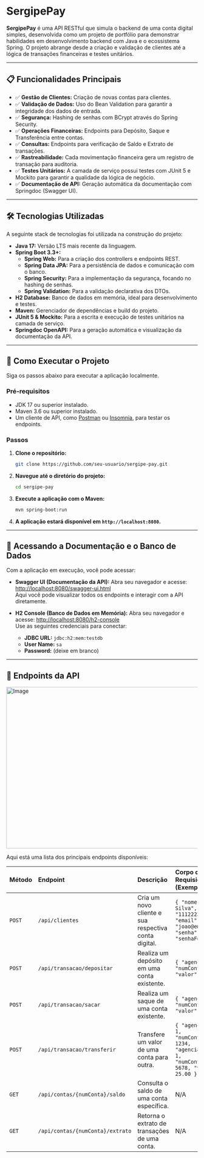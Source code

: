 # SergipePay



**SergipePay** é uma API RESTful que simula o backend de uma conta digital simples, desenvolvida como um projeto de portfólio para demonstrar habilidades em desenvolvimento backend com Java e o ecossistema Spring. O projeto abrange desde a criação e validação de clientes até a lógica de transações financeiras e testes unitários.

-----

## 📋 Funcionalidades Principais

  * ✅ **Gestão de Clientes:** Criação de novas contas para clientes.
  * ✅ **Validação de Dados:** Uso do Bean Validation para garantir a integridade dos dados de entrada.
  * ✅ **Segurança:** Hashing de senhas com BCrypt através do Spring Security.
  * ✅ **Operações Financeiras:** Endpoints para Depósito, Saque e Transferência entre contas.
  * ✅ **Consultas:** Endpoints para verificação de Saldo e Extrato de transações.
  * ✅ **Rastreabilidade:** Cada movimentação financeira gera um registro de transação para auditoria.
  * ✅ **Testes Unitários:** A camada de serviço possui testes com JUnit 5 e Mockito para garantir a qualidade da lógica de negócio.
  * ✅ **Documentação de API:** Geração automática da documentação com Springdoc (Swagger UI).

-----

## 🛠️ Tecnologias Utilizadas

A seguinte stack de tecnologias foi utilizada na construção do projeto:

  * **Java 17:** Versão LTS mais recente da linguagem.
  * **Spring Boot 3.3+:**
      * **Spring Web:** Para a criação dos controllers e endpoints REST.
      * **Spring Data JPA:** Para a persistência de dados e comunicação com o banco.
      * **Spring Security:** Para a implementação da segurança, focando no hashing de senhas.
      * **Spring Validation:** Para a validação declarativa dos DTOs.
  * **H2 Database:** Banco de dados em memória, ideal para desenvolvimento e testes.
  * **Maven:** Gerenciador de dependências e build do projeto.
  * **JUnit 5 & Mockito:** Para a escrita e execução de testes unitários na camada de serviço.
  * **Springdoc OpenAPI:** Para a geração automática e visualização da documentação da API.

-----

## 🚀 Como Executar o Projeto

Siga os passos abaixo para executar a aplicação localmente.

### Pré-requisitos

  * JDK 17 ou superior instalado.
  * Maven 3.6 ou superior instalado.
  * Um cliente de API, como [Postman](https://www.postman.com/) ou [Insomnia](https://insomnia.rest/), para testar os endpoints.

### Passos

1.  **Clone o repositório:**

    ```bash
    git clone https://github.com/seu-usuario/sergipe-pay.git
    ```

2.  **Navegue até o diretório do projeto:**

    ```bash
    cd sergipe-pay
    ```

3.  **Execute a aplicação com o Maven:**

    ```bash
    mvn spring-boot:run
    ```

4.  **A aplicação estará disponível em `http://localhost:8080`.**

-----

## 📖 Acessando a Documentação e o Banco de Dados

Com a aplicação em execução, você pode acessar:

  * **Swagger UI (Documentação da API):**
    Abra seu navegador e acesse: [http://localhost:8080/swagger-ui.html](http://localhost:8080/swagger-ui.html)
    <br>Aqui você pode visualizar todos os endpoints e interagir com a API diretamente.

  * **H2 Console (Banco de Dados em Memória):**
    Abra seu navegador e acesse: [http://localhost:8080/h2-console](http://localhost:8080/h2-console)
    <br>Use as seguintes credenciais para conectar:

      * **JDBC URL:** `jdbc:h2:mem:testdb`
      * **User  Name:** `sa`
      * **Password:** (deixe em branco)

-----


## 📑 Endpoints da API

<img width="1434" height="425" alt="Image" src="https://github.com/user-attachments/assets/157b3a98-e154-484e-8bf8-8c28e67943e1" />

Aqui está uma lista dos principais endpoints disponíveis:

| Método | Endpoint                      | Descrição                                         | Corpo da Requisição (Exemplo)                                                                                                                                                                                                 |
| :----- | :---------------------------- | :-------------------------------------------------- | :---------------------------------------------------------------------------------------------------------------------------------------------------------------------------------------------------------------------------- |
| `POST` | `/api/clientes`                 | Cria um novo cliente e sua respectiva conta digital. | `{ "nome": "João Silva", "cpf": "11122233344", "email": "joao@email.com", "senha": "senhaForte123" }`                                                                                                                         |
| `POST` | `/api/transacao/depositar`      | Realiza um depósito em uma conta existente.         | `{ "agencia": 1, "numConta": 1234, "valor": 100.50 }`                                                                                                                                                                        |
| `POST` | `/api/transacao/sacar`          | Realiza um saque de uma conta existente.            | `{ "agencia": 1, "numConta": 1234, "valor": 50.00 }`                                                                                                                                                                         |
| `POST` | `/api/transacao/transferir`     | Transfere um valor de uma conta para outra.         | `{ "agenciaOrigem": 1, "numContaOrigem": 1234, "agenciaDestino": 1, "numContaDestino": 5678, "valor": 25.00 }`                                                                                                                 |
| `GET`  | `/api/contas/{numConta}/saldo`  | Consulta o saldo de uma conta específica.           | N/A                                                                                                                                                                                                                           |
| `GET`  | `/api/contas/{numConta}/extrato`| Retorna o extrato de transações de uma conta.     | N/A                                                                                                                                                                                                                           |
